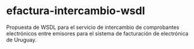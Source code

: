 # efactura-intercambio-wsdl
Propuesta de WSDL para el servicio de intercambio de comprobantes electrónicos entre emisores para el sistema de facturación de electrónica de Uruguay.
